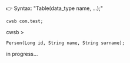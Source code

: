 👉 Syntax: "Table(data_type name, ...);"
```
cwsb com.test;
```
cwsb > 
```
Person(Long id, String name, String surname);
```


in progress...
